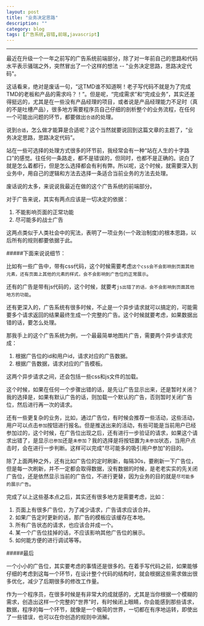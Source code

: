 ```yaml
---
layout: post
title: "业务决定思路"
description: ""
category: blog
tags: [广告系统,容错,前端,javascript]
---
```


---

最近在升级一个一年之前写的广告系统前端部分，除了对一年前自己的思路和代码水平表示骚瑞之外，突然冒出了一个这样的想法 -- "业务决定思路，思路决定代码"。

这话看来，绝对是废话一句，“这TMD谁不知道啊！老子写代码不就是为了完成TMD的老板和产品的需求吗？！”。但是呢，“完成需求”和“完成业务”，其实还差得挺远的，尤其是在一些没有产品经理的项目，或者说是产品经理能力不足时（真的不是吐槽产品），很多地方需要程序员自己仔细的剖析整个的业务流程，在任何一个可能出问题的环节，都要做出``合适``的处理。

说到``合适``，怎么做才能算是合适呢？这个当然就要说回到这篇文章的主题了，“业务决定思路，思路决定代码”。

站在一些可选择的处理方式很多的环节前，我经常会有一种“站在人生的十字路口”的感觉。往任何一条路走，都不是错误的，但同时，也都不是正确的。说白了就是怎么着都行，但是怎么选择都会有利有弊。所以呢，这个时候，就需要深入到业务中，用自己的逻辑和方法去选择一条适合当前业务的方法去处理。

废话说的太多，来说说我最近在做的这个广告系统的前端部分。

对于广告来说，其实有两点应该是一切决定的依据：

1. 不能影响页面的正常功能
2. 尽可能多的战士广告

这两点类似于人类社会中的宪法，表明了一项业务(一个政治制度)的根本思路，以后所有的规则都要依据于此。

#####下面来说说细节：

比如有一些广告中，带有css代码，这个时候需要考虑``这个css会不会影响到页面其他元素，还有页面上其他的元素的样式，会不会影响到广告位的正常展示``。

还有的广告是带有js代码的，这个时候，就要考``js出错了的话，会不会影响到页面其他地方的功能``。

还有更深入的，广告系统有很多时候，不止是一个异步请求就可以搞定的，可能需要多个请求返回的结果最终生成一个完整的广告。这个时候就要考虑，如果数据出错的话，要怎么处理。

那我手上的这个广告系统为例，一个最最简单地图片广告，需要两个异步请求完成：

1. 根据广告位的id和用户id，请求对应的广告数据。
2. 根据广告数据，请求对应的广告模板。

这两个异步请求之间，还会包括一些css和js文件的加载。

这个时候，如果在任何一个步骤出错的话，是先让广告显示出来，还是暂时关闭？我的选择是，如果有默认广告的话，则加载一个默认的广告，否则暂时关闭广告位，然后进行再一次的请求。

还有一些更复杂的业务，比如，通过广告位，有时候会推荐一些活动，这些活动，用户可以点击``参加``按钮进行报名。但是推送出来的活动，有些可能是当前用户已经参加过的，这个时候，在广告位出现之后，还有进行一步验证的请求，如果这个请求出错了，是显示``已参加``还是``未参加``？我的选择是将按钮置为``未参加``状态，当用户点击时，会在进行一步判断。这样可以完成"尽可能多的吸引用户参加"的目的。

除了上面两种之外，还有比如广告位的定时刷新，每隔30s，要刷新一下广告位，但是每一次刷新，并不一定都会取得数据，没有数据的时候，是老老实实的先关闭广告位，还是依然显示当前的广告位，不进行更替，因为业务的目的就是``尽可能多的展示广告``。



完成了以上这些基本点之后，其实还有很多地方是需要考虑，比如：

1. 页面上有很多广告位，为了减少请求，广告请求应该合并。
2. 如果广告定时更新的话，那广告的模板应该缓存在本地。
3. 所有广告状态的请求，也应该合并成一个。
4. 某一个广告位挂掉的话，不应该影响其他广告位的展示。
5. 如何能方便的进行调试等等。

#####最后


一个小小的广告位，其实要考虑的事情还是很多的。在着手写代码之前，如果能够仔细的考虑到这每一个环节，在设计整个代码的结构时，就会根据这些需求做出很多优化，减少了后期很多的修改工作量。

作为一个程序员，在很多时候是有非常大的成就感的，尤其是当你根据一个模糊的需求，创造出这样一个完整的"世界"时，有时候闭上眼睛，你会能感到那些请求，数据，程序的每一个环节，就像是一个极简的世界，一切都在有序地运转，即使出了一些错误，也可以在你创造的规则中消解。

